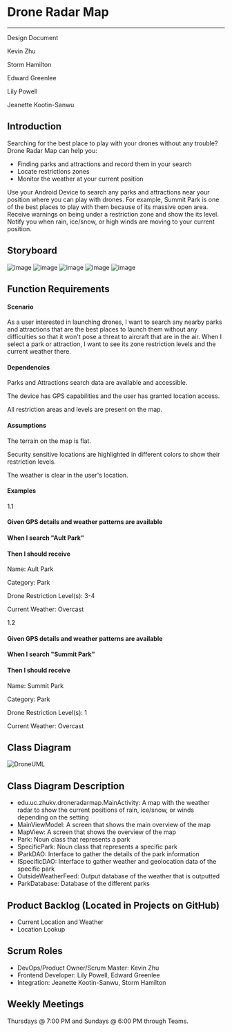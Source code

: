 # Drone Radar Map

---

Design Document

Kevin Zhu

Storm Hamilton

Edward Greenlee 

Lily Powell

Jeanette Kootin-Sanwu

## Introduction
Searching for the best place to play with your drones without any trouble? Drone Radar Map can help you:
- Finding parks and attractions and record them in your search
- Locate restrictions zones
- Monitor the weather at your current position

Use your Android Device to search any parks and attractions near your position where you can play with drones. For example, Summit Park is one of the best places to play with them because of its massive open area. Receive warnings on being under a restriction zone and show the its level. Notify you when rain, ice/snow, or high winds are moving to your current position.
## Storyboard
![image](https://user-images.githubusercontent.com/47064092/110392833-936ec980-8037-11eb-8e46-21a8ea95ab49.png)
![image](https://user-images.githubusercontent.com/47064092/110392994-d7fa6500-8037-11eb-8340-89f9161486ec.png)
![image](https://user-images.githubusercontent.com/47064092/110393134-0b3cf400-8038-11eb-8adb-c4c494988c0b.png)
![image](https://user-images.githubusercontent.com/47064092/110393237-2e67a380-8038-11eb-90ed-d7ca967f7d66.png)
![image](https://user-images.githubusercontent.com/47064092/110393300-49d2ae80-8038-11eb-878a-a8c411845c26.png)

## Function Requirements
#### Scenario
As a user interested in launching drones, I want to search any nearby parks and attractions that are the best places to launch them without any difficulties so that it won't pose a threat to aircraft that are in the air. When I select a park or attraction, I want to see its zone restriction levels and the current weather there.

#### Dependencies
Parks and Attractions search data are available and accessible.

The device has GPS capabilities and the user has granted location access.

All restriction areas and levels are present on the map.
#### Assumptions
The terrain on the map is flat.

Security sensitive locations are highlighted in different colors to show their restriction levels.

The weather is clear in the user's location.

#### Examples
1.1

#### Given GPS details and weather patterns are available 
#### When I search "Ault Park"
#### Then I should receive

Name: Ault Park

Category: Park

Drone Restriction Level(s): 3-4

Current Weather: Overcast

1.2

#### Given GPS details and weather patterns are available 
#### When I search "Summit Park"
#### Then I should receive

Name: Summit Park

Category: Park

Drone Restriction Level(s): 1

Current Weather: Overcast
## Class Diagram
 ![DroneUML](https://user-images.githubusercontent.com/55035232/106397933-f8525680-63dd-11eb-88f1-f94e0094307a.png)
## Class Diagram Description
- edu.uc.zhukv.droneradarmap.MainActivity: A map with the weather radar to show the current positions of rain, ice/snow, or winds depending on the setting
- MainViewModel: A screen that shows the main overview of the map
- MapView: A screen that shows the overview of the map
- Park: Noun class that represents a park
- SpecificPark: Noun class that represents a specific park
- IParkDAO: Interface to gather the details of the park information
- ISpecificDAO: Interface to gather weather and geolocation data of the specific park 
- OutsideWeatherFeed: Output database of the weather that is outputted
- ParkDatabase: Database of the different parks

## Product Backlog (Located in Projects on GitHub)
 - Current Location and Weather
 - Location Lookup
## Scrum Roles
- DevOps/Product Owner/Scrum Master: Kevin Zhu
- Frontend Developer: Lily Powell, Edward Greenlee
- Integration: Jeanette Kootin-Sanwu, Storm Hamilton

## Weekly Meetings
Thursdays @ 7:00 PM and Sundays @ 6:00 PM through Teams.

